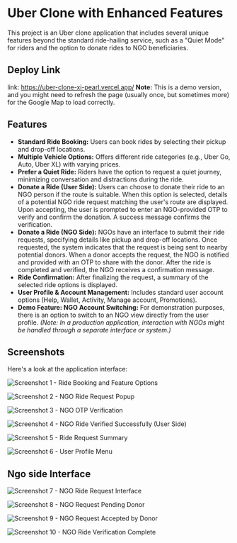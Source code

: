 # Uber Clone with Enhanced Features

This project is an Uber clone application that includes several unique features beyond the standard ride-hailing service, such as a "Quiet Mode" for riders and the option to donate rides to NGO beneficiaries.

## Deploy Link

link: https://uber-clone-xi-pearl.vercel.app/
**Note:** This is a demo version, and you might need to refresh the page (usually once, but sometimes more) for the Google Map to load correctly.

## Features

* **Standard Ride Booking:** Users can book rides by selecting their pickup and drop-off locations.
* **Multiple Vehicle Options:** Offers different ride categories (e.g., Uber Go, Auto, Uber XL) with varying prices.
* **Prefer a Quiet Ride:** Riders have the option to request a quiet journey, minimizing conversation and distractions during the ride.
* **Donate a Ride (User Side):** Users can choose to donate their ride to an NGO person if the route is suitable. When this option is selected, details of a potential NGO ride request matching the user's route are displayed. Upon accepting, the user is prompted to enter an NGO-provided OTP to verify and confirm the donation. A success message confirms the verification.
* **Donate a Ride (NGO Side):** NGOs have an interface to submit their ride requests, specifying details like pickup and drop-off locations. Once requested, the system indicates that the request is being sent to nearby potential donors. When a donor accepts the request, the NGO is notified and provided with an OTP to share with the donor. After the ride is completed and verified, the NGO receives a confirmation message.
* **Ride Confirmation:** After finalizing the request, a summary of the selected ride options is displayed.
* **User Profile & Account Management:** Includes standard user account options (Help, Wallet, Activity, Manage account, Promotions).
* **Demo Feature: NGO Account Switching:** For demonstration purposes, there is an option to switch to an NGO view directly from the user profile. *(Note: In a production application, interaction with NGOs might be handled through a separate interface or system.)*
  
## Screenshots

Here's a look at the application interface:

![Screenshot 1 - Ride Booking and Feature Options](ScreenShots/Screenshot%20(197).png)

![Screenshot 2 - NGO Ride Request Popup](ScreenShots/Screenshot%20(198).png)

![Screenshot 3 - NGO OTP Verification](ScreenShots/Screenshot%20(199).png)

![Screenshot 4 - NGO Ride Verified Successfully (User Side)](ScreenShots/Screenshot%20(200).png)

![Screenshot 5 - Ride Request Summary](ScreenShots/Screenshot%20(201).png)

![Screenshot 6 - User Profile Menu](ScreenShots/Screenshot%20(202).png)

## Ngo side Interface

![Screenshot 7 - NGO Ride Request Interface](ScreenShots/Screenshot%20(203).png)

![Screenshot 8 - NGO Request Pending Donor](ScreenShots/Screenshot%20(204).png)

![Screenshot 9 - NGO Request Accepted by Donor](ScreenShots/Screenshot%20(205).png)

![Screenshot 10 - NGO Ride Verification Complete](ScreenShots/Screenshot%20(206).png)
